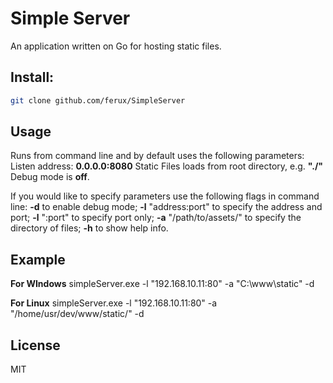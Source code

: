 # Simple Server
An application written on Go for hosting static files.

## Install:

```bash
git clone github.com/ferux/SimpleServer
```

## Usage

Runs from command line and by default uses the following parameters:
Listen address: **0.0.0.0:8080**
Static Files loads from root directory, e.g. **"./"**
Debug mode is **off**.

If you would like to specify parameters use the following flags in command line:
**-d** to enable debug mode;
**-l** "address:port" to specify the address and port;
**-l** ":port" to specify port only;
**-a** "/path/to/assets/" to specify the directory of files;
**-h** to show help info.

## Example

**For WIndows**
simpleServer.exe -l "192.168.10.11:80" -a "C:\www\static\" -d

**For Linux**
simpleServer.exe -l "192.168.10.11:80" -a "/home/usr/dev/www/static/" -d

## License

MIT